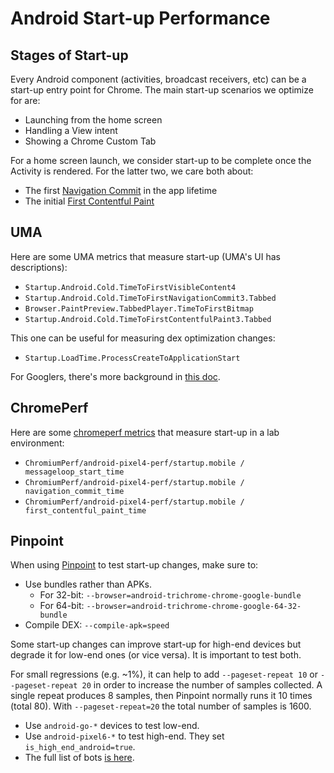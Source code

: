 # Android Start-up Performance

## Stages of Start-up

Every Android component (activities, broadcast receivers, etc) can be a
start-up entry point for Chrome. The main start-up scenarios we optimize for
are:

 * Launching from the home screen
 * Handling a View intent
 * Showing a Chrome Custom Tab

For a home screen launch, we consider start-up to be complete once the
Activity is rendered. For the latter two, we care both about:

* The first [Navigation Commit] in the app lifetime
* The initial [First Contentful Paint]

[Navigation Commit]: https://developer.chrome.com/docs/extensions/reference/webNavigation/#event-onCommitted
[First Contentful Paint]: https://web.dev/fcp/

## UMA

Here are some UMA metrics that measure start-up (UMA's UI has descriptions):

* `Startup.Android.Cold.TimeToFirstVisibleContent4`
* `Startup.Android.Cold.TimeToFirstNavigationCommit3.Tabbed`
* `Browser.PaintPreview.TabbedPlayer.TimeToFirstBitmap`
* `Startup.Android.Cold.TimeToFirstContentfulPaint3.Tabbed`

This one can be useful for measuring dex optimization changes:

* `Startup.LoadTime.ProcessCreateToApplicationStart`

For Googlers, there's more background in [this doc].

[this doc]: https://docs.google.com/document/d/1ahGc_uIRk76znPGg3KopOteRLmLLo4-sfXdq4Kt4Jwk/edit#heading=h.zgb0nx9k2mr0

## ChromePerf

Here are some [chromeperf metrics] that measure start-up in a lab
environment:

* `ChromiumPerf/android-pixel4-perf/startup.mobile / messageloop_start_time`
* `ChromiumPerf/android-pixel4-perf/startup.mobile / navigation_commit_time`
* `ChromiumPerf/android-pixel4-perf/startup.mobile / first_contentful_paint_time`

[chromeperf metrics]: https://chromeperf.appspot.com/report?sid=06a1fe93dd4da84479b7ee8987ed6a7668c7cef3cdf2ba1d9e3234d31c773cf8

## Pinpoint

When using [Pinpoint] to test start-up changes, make sure to:

* Use bundles rather than APKs.
  * For 32-bit: `--browser=android-trichrome-chrome-google-bundle`
  * For 64-bit: `--browser=android-trichrome-chrome-google-64-32-bundle`
* Compile DEX: `--compile-apk=speed`

Some start-up changes can improve start-up for high-end devices but degrade
it for low-end ones (or vice versa). It is important to test both.

For small regressions (e.g. ~1%), it can help to add `--pageset-repeat 10`
or `--pageset-repeat 20` in order to increase the number of samples collected.
A single repeat produces 8 samples, then Pinpoint normally runs it 10 times
(total 80). With `--pageset-repeat=20` the total number of samples is 1600.

* Use `android-go-*` devices to test low-end.
* Use `android-pixel6-*` to test high-end. They set
  `is_high_end_android=true`.
* The full list of bots [is here](/docs/speed/perf_lab_platforms.md).

[Pinpoint]: https://pinpoint-dot-chromeperf.appspot.com/
